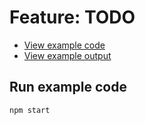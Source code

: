 # Feature: TODO

- [View example code](./example.mjs)
- [View example output](./example-output.txt)

## Run example code

```bash
npm start
```

<!-- TODO: ## Related links -->

<!-- TODO: Add link to Twitter thread + screenshot -->

<!-- TODO: Add link to blog post -->
